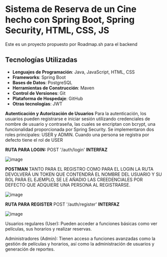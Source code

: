 # Sistema de Reserva de un Cine hecho con Spring Boot, Spring Security, HTML, CSS, JS
Este es un proyecto propuesto por Roadmap.sh para el backend
## Tecnologías Utilizadas

- **Lenguajes de Programación**: Java, JavaScript, HTML, CSS
- **Frameworks**: Spring Boot
- **Bases de Datos**: PostgreSQL
- **Herramientas de Construcción**: Maven
- **Control de Versiones**: Git
- **Plataforma de Hospedaje**: GitHub
- **Otras tecnologías**: JWT

**Autenticación y Autorización de Usuarios**
Para la autenticación, los usuarios pueden registrarse e iniciar sesión utilizando credenciales de nombre de usuario y contraseña, las cuales se encriptan con bcrypt, una funcionalidad proporcionada por Spring Security. Se implementaron dos roles principales: USER y ADMIN. Cuando una persona se registra por defecto tiene el rol de USER

**RUTA PARA LOGIN:** POST '/auth/login'
**INTERFAZ**

![image](https://github.com/user-attachments/assets/4cfb4627-8f48-4682-b883-ad02474b4b5b)

**POSTMAN**
TANTO PARA EL REGISTRO COMO PARA EL LOGIN LA RUTA DEVOLVERÁ UN TOKEN QUE CONTENDRÁ EL NOMBRE DEL
USUARIO Y SU ROL PARA EL EJEMPLO, SE LE AÑADIO LAS CREEDENCIALES POR DEFECTO QUE ADQUIERE UNA
PERSONA AL REGISTRARSE.

![image](https://github.com/user-attachments/assets/1954589f-ee09-4582-8e84-6334685ef435)

**RUTA PARA REGISTER** POST '/auth/register'
**INTERFAZ**

![image](https://github.com/user-attachments/assets/18e97dd4-0808-4bd0-9459-93c3d17ded68)


Usuarios regulares (User): Pueden acceder a funciones básicas como ver películas, sus horarios y realizar reservas.

Administradores (Admin): Tienen acceso a funciones avanzadas como la gestión de películas y horarios, así como la administración de usuarios y generación de reportes.

